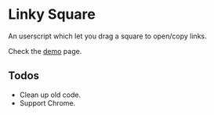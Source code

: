 Linky Square
============
An userscript which let you drag a square to open/copy links.

Check the [demo](https://rawgit.com/eight04/Linky-Square/master/demo.html) page.

Todos
-----
* Clean up old code.
* Support Chrome.
